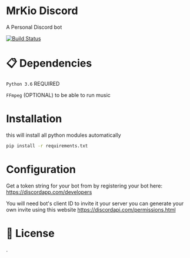 # MrKio Discord
A Personal Discord bot

[![Build Status](https://img.shields.io/discord/578509348364484608.svg)](#)

# 📋 Dependencies
`Python 3.6` REQUIRED

`FFmpeg` (OPTIONAL) to be able to run music

# Installation
this will install all python modules automatically
```bash
pip install -r requirements.txt
```

# Configuration
Get a token string for your bot from by registering your bot here: https://discordapp.com/developers 

You will need bot's client ID to invite it your server you can generate your own invite using this website https://discordapi.com/permissions.html

# 📄 License
.
